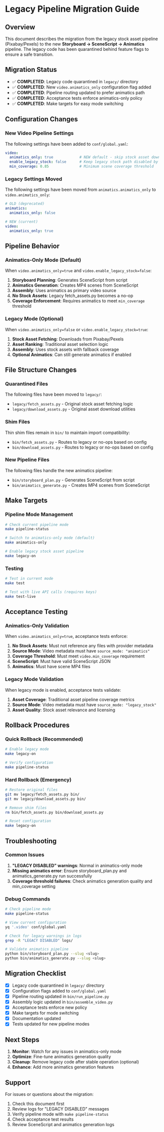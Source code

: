 # Legacy Pipeline Migration Guide

## Overview

This document describes the migration from the legacy stock asset pipeline (Pixabay/Pexels) to the new **Storyboard → SceneScript → Animatics** pipeline. The legacy code has been quarantined behind feature flags to ensure a safe transition.

## Migration Status

- ✅ **COMPLETED**: Legacy code quarantined in `legacy/` directory
- ✅ **COMPLETED**: New `video.animatics_only` configuration flag added
- ✅ **COMPLETED**: Pipeline routing updated to prefer animatics path
- ✅ **COMPLETED**: Acceptance tests enforce animatics-only policy
- ✅ **COMPLETED**: Make targets for easy mode switching

## Configuration Changes

### New Video Pipeline Settings

The following settings have been added to `conf/global.yaml`:

```yaml
video:
  animatics_only: true            # NEW default - skip stock asset downloads
  enable_legacy_stock: false      # Keep legacy stock path disabled by default
  min_coverage: 0.85              # Minimum scene coverage threshold
```

### Legacy Settings Moved

The following settings have been moved from `animatics.animatics_only` to `video.animatics_only`:

```yaml
# OLD (deprecated)
animatics:
  animatics_only: false

# NEW (current)
video:
  animatics_only: true
```

## Pipeline Behavior

### Animatics-Only Mode (Default)

When `video.animatics_only=true` and `video.enable_legacy_stock=false`:

1. **Storyboard Planning**: Generates SceneScript from script
2. **Animatics Generation**: Creates MP4 scenes from SceneScript
3. **Assembly**: Uses animatics as primary video source
4. **No Stock Assets**: Legacy fetch_assets.py becomes a no-op
5. **Coverage Enforcement**: Requires animatics to meet `min_coverage` threshold

### Legacy Mode (Optional)

When `video.animatics_only=false` or `video.enable_legacy_stock=true`:

1. **Stock Asset Fetching**: Downloads from Pixabay/Pexels
2. **Asset Ranking**: Traditional asset selection logic
3. **Assembly**: Uses stock assets with fallback coverage
4. **Optional Animatics**: Can still generate animatics if enabled

## File Structure Changes

### Quarantined Files

The following files have been moved to `legacy/`:

- `legacy/fetch_assets.py` - Original stock asset fetching logic
- `legacy/download_assets.py` - Original asset download utilities

### Shim Files

Thin shim files remain in `bin/` to maintain import compatibility:

- `bin/fetch_assets.py` - Routes to legacy or no-ops based on config
- `bin/download_assets.py` - Routes to legacy or no-ops based on config

### New Pipeline Files

The following files handle the new animatics pipeline:

- `bin/storyboard_plan.py` - Generates SceneScript from script
- `bin/animatics_generate.py` - Creates MP4 scenes from SceneScript

## Make Targets

### Pipeline Mode Management

```bash
# Check current pipeline mode
make pipeline-status

# Switch to animatics-only mode (default)
make animatics-only

# Enable legacy stock asset pipeline
make legacy-on
```

### Testing

```bash
# Test in current mode
make test

# Test with live API calls (requires keys)
make test-live
```

## Acceptance Testing

### Animatics-Only Validation

When `video.animatics_only=true`, acceptance tests enforce:

1. **No Stock Assets**: Must not reference any files with provider metadata
2. **Source Mode**: Video metadata must have `source_mode: "animatics"`
3. **Coverage Threshold**: Must meet `video.min_coverage` requirement
4. **SceneScript**: Must have valid SceneScript JSON
5. **Animatics**: Must have scene MP4 files

### Legacy Mode Validation

When legacy mode is enabled, acceptance tests validate:

1. **Asset Coverage**: Traditional asset pipeline coverage metrics
2. **Source Mode**: Video metadata must have `source_mode: "legacy_stock"`
3. **Asset Quality**: Stock asset relevance and licensing

## Rollback Procedures

### Quick Rollback (Recommended)

```bash
# Enable legacy mode
make legacy-on

# Verify configuration
make pipeline-status
```

### Hard Rollback (Emergency)

```bash
# Restore original files
git mv legacy/fetch_assets.py bin/
git mv legacy/download_assets.py bin/

# Remove shim files
rm bin/fetch_assets.py bin/download_assets.py

# Reset configuration
make legacy-on
```

## Troubleshooting

### Common Issues

1. **"LEGACY DISABLED" warnings**: Normal in animatics-only mode
2. **Missing animatics error**: Ensure storyboard_plan.py and animatics_generate.py run successfully
3. **Coverage threshold failures**: Check animatics generation quality and min_coverage setting

### Debug Commands

```bash
# Check pipeline mode
make pipeline-status

# View current configuration
yq '.video' conf/global.yaml

# Check for legacy warnings in logs
grep -R "LEGACY DISABLED" logs/

# Validate animatics pipeline
python bin/storyboard_plan.py --slug <slug>
python bin/animatics_generate.py --slug <slug>
```

## Migration Checklist

- [x] Legacy code quarantined in `legacy/` directory
- [x] Configuration flags added to `conf/global.yaml`
- [x] Pipeline routing updated in `bin/run_pipeline.py`
- [x] Assembly logic updated in `bin/assemble_video.py`
- [x] Acceptance tests enforce new policy
- [x] Make targets for mode switching
- [x] Documentation updated
- [x] Tests updated for new pipeline modes

## Next Steps

1. **Monitor**: Watch for any issues in animatics-only mode
2. **Optimize**: Fine-tune animatics generation quality
3. **Cleanup**: Remove legacy code after stable operation (optional)
4. **Enhance**: Add more animatics generation features

## Support

For issues or questions about the migration:

1. Check this document first
2. Review logs for "LEGACY DISABLED" messages
3. Verify pipeline mode with `make pipeline-status`
4. Check acceptance test results
5. Review SceneScript and animatics generation logs
